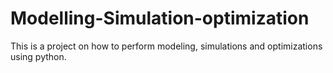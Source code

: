 # Modelling-Simulation-optimization
This is a project on how to perform modeling, simulations and optimizations using python.
